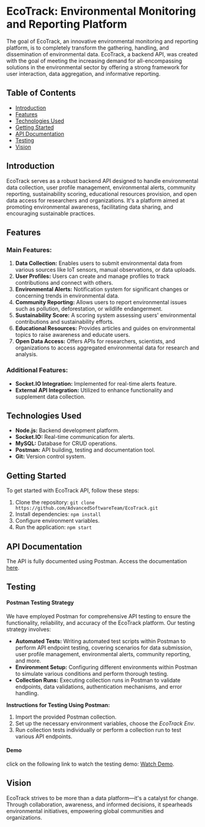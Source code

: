 # EcoTrack: Environmental Monitoring and Reporting Platform

The goal of EcoTrack, an innovative environmental monitoring and reporting platform, is to completely transform the gathering, handling, and dissemination of environmental data. EcoTrack, a backend API, was created with the goal of meeting the increasing demand for all-encompassing solutions in the environmental sector by offering a strong framework for user interaction, data aggregation, and informative reporting.

## Table of Contents

- [Introduction](#introduction)
- [Features](#features)
- [Technologies Used](#technologies-used)
- [Getting Started](#getting-started)
- [API Documentation](#api-documentation)
- [Testing](#testing)
- [Vision](#vision)

## Introduction

EcoTrack serves as a robust backend API designed to handle environmental data collection, user profile management, environmental alerts, community reporting, sustainability scoring, educational resources provision, and open data access for researchers and organizations. It's a platform aimed at promoting environmental awareness, facilitating data sharing, and encouraging sustainable practices.

## Features

### Main Features:

1. **Data Collection:** Enables users to submit environmental data from various sources like IoT sensors, manual observations, or data uploads.
2. **User Profiles:** Users can create and manage profiles to track contributions and connect with others.
3. **Environmental Alerts:** Notification system for significant changes or concerning trends in environmental data.
4. **Community Reporting:** Allows users to report environmental issues such as pollution, deforestation, or wildlife endangerment.
5. **Sustainability Score:** A scoring system assessing users' environmental contributions and sustainability efforts.
6. **Educational Resources:** Provides articles and guides on environmental topics to raise awareness and educate users.
7. **Open Data Access:** Offers APIs for researchers, scientists, and organizations to access aggregated environmental data for research and analysis.

### Additional Features:

- **Socket.IO Integration:** Implemented for real-time alerts feature.
- **External API Integration:** Utilized to enhance functionality and supplement data collection.

## Technologies Used

- **Node.js:** Backend development platform.
- **Socket.IO:** Real-time communication for alerts.
- **MySQL:** Database for CRUD operations.
- **Postman:** API building, testing and documentation tool.
- **Git:** Version control system.

## Getting Started

To get started with EcoTrack API, follow these steps:

1. Clone the repository: `git clone https://github.com/AdvancedSoftwareTeam/EcoTrack.git` 
2. Install dependencies: `npm install`
3. Configure environment variables.
4. Run the application: `npm start`

## API Documentation

The API is fully documented using Postman. Access the documentation [here](https://documenter.getpostman.com/view/29528140/2s9YkuZyR9).

## Testing

#### Postman Testing Strategy

We have employed Postman for comprehensive API testing to ensure the functionality, reliability, and accuracy of the EcoTrack platform. Our testing strategy involves:

- **Automated Tests:** Writing automated test scripts within Postman to perform API endpoint testing, covering scenarios for data submission, user profile management, environmental alerts, community reporting, and more.
- **Environment Setup:** Configuring different environments within Postman to simulate various conditions and perform thorough testing.
- **Collection Runs:** Executing collection runs in Postman to validate endpoints, data validations, authentication mechanisms, and error handling.

**Instructions for Testing Using Postman:**

1. Import the provided Postman collection.
2. Set up the necessary environment variables, choose the *EcoTrack Env*.
3. Run collection tests individually or perform a collection run to test various API endpoints.

#### Demo 

click on the following link to watch the testing demo: [Watch Demo]([https://documenter.getpostman.com/view/29528140/2s9YkuZyR9](https://drive.google.com/file/d/1IhVZ-JUvbNWw50SRC-YMC2zegsws5C2s/view?usp=sharing)https://drive.google.com/file/d/1IhVZ-JUvbNWw50SRC-YMC2zegsws5C2s/view?usp=sharing).

## Vision

EcoTrack strives to be more than a data platform—it's a catalyst for change. Through collaboration, awareness, and informed decisions, it spearheads environmental initiatives, empowering global communities and organizations.






